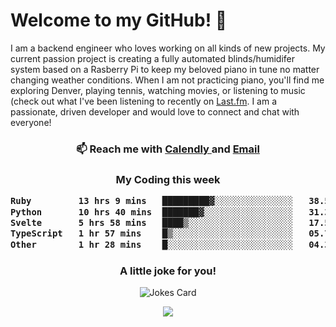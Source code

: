 <h1> Welcome to my GitHub! 👋 </h1>


  I am a backend engineer who loves working on all kinds of new projects. My current passion project is creating a fully automated blinds/humidifer system based on a Rasberry Pi to keep my beloved piano in tune no matter changing weather conditions. When I am not practicing piano, you'll find me exploring Denver, playing tennis, watching movies, or listening to music (check out what I've been listening to recently on [Last.fm](https://www.last.fm/user/mballa000). I am a passionate, driven developer and would love to connect and chat with everyone!

<h3 align = "center"> 📫 Reach me with <a href = "https://calendly.com/msbrandt00/30min"> Calendly </a> and <a href="mailto:msbrandt00@gmail.com">Email</a> 
 </h3>


 
<div align = "center"
[![Anurag's GitHub stats](https://github-readme-stats.vercel.app/api?username=mbrandt00)](https://github.com/anuraghazra/github-readme-stats)
          </div>
<h3 align="center">
  My Coding this week
<!--START_SECTION:waka-->

```txt
Ruby         13 hrs 9 mins   █████████▓░░░░░░░░░░░░░░░   38.59 %
Python       10 hrs 40 mins  ███████▓░░░░░░░░░░░░░░░░░   31.32 %
Svelte       5 hrs 58 mins   ████▒░░░░░░░░░░░░░░░░░░░░   17.51 %
TypeScript   1 hr 57 mins    █▒░░░░░░░░░░░░░░░░░░░░░░░   05.73 %
Other        1 hr 28 mins    █░░░░░░░░░░░░░░░░░░░░░░░░   04.34 %
```

<!--END_SECTION:waka-->

### A little joke for you!

![Jokes Card](https://readme-jokes.vercel.app/api?hideBorder)

<a href="https://www.linkedin.com/in/mbrandt00/"><img src="https://img.shields.io/badge/linkedin-%230077B5.svg?&style=for-the-badge&logo=linkedin&logoColor=white" /></a>
